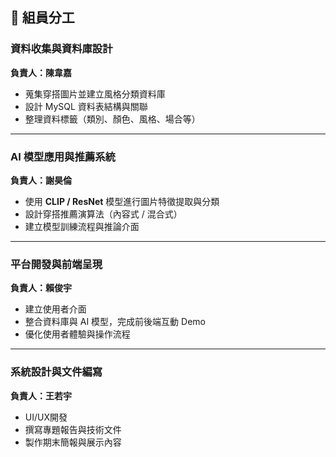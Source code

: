 ## 👥 組員分工

### 資料收集與資料庫設計  
**負責人：陳韋嘉**  
- 蒐集穿搭圖片並建立風格分類資料庫  
- 設計 MySQL 資料表結構與關聯  
- 整理資料標籤（類別、顏色、風格、場合等）  

---

### AI 模型應用與推薦系統  
**負責人：謝昊倫**  
- 使用 **CLIP / ResNet** 模型進行圖片特徵提取與分類  
- 設計穿搭推薦演算法（內容式 / 混合式）  
- 建立模型訓練流程與推論介面  

---

### 平台開發與前端呈現  
**負責人：賴俊宇**  
- 建立使用者介面
- 整合資料庫與 AI 模型，完成前後端互動 Demo  
- 優化使用者體驗與操作流程  

---

### 系統設計與文件編寫 
**負責人：王若宇**  
- UI/UX開發
- 撰寫專題報告與技術文件  
- 製作期末簡報與展示內容  

